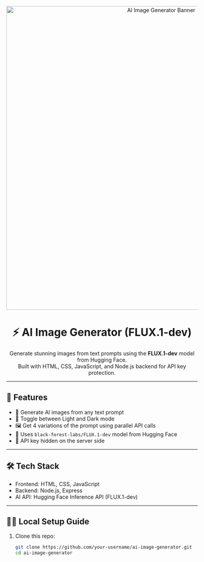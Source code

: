 <p align="center">
  <img src="https://imgur.com/Q1Aq9NS.jpg" alt="AI Image Generator Banner" width="800"/>
</p>

<h1 align="center">⚡ AI Image Generator (FLUX.1-dev)</h1>

<p align="center">
  Generate stunning images from text prompts using the <strong>FLUX.1-dev</strong> model from Hugging Face.<br/>
  Built with HTML, CSS, JavaScript, and Node.js backend for API key protection.
</p>

---

## 🔮 Features

- 🎨 Generate AI images from any text prompt
- 🌙 Toggle between Light and Dark mode
- 🖼️ Get 4 variations of the prompt using parallel API calls
- 🧠 Uses `black-forest-labs/FLUX.1-dev` model from Hugging Face
- 🔐 API key hidden on the server side

---

## 🛠️ Tech Stack

- Frontend: HTML, CSS, JavaScript
- Backend: Node.js, Express
- AI API: Hugging Face Inference API (FLUX.1-dev)

---

## 🧑‍💻 Local Setup Guide

1. Clone this repo:
   ```bash
   git clone https://github.com/your-username/ai-image-generator.git
   cd ai-image-generator
